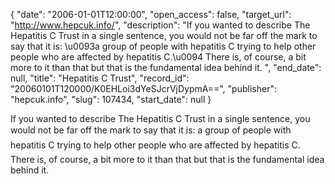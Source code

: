 {
  "date": "2006-01-01T12:00:00", 
  "open_access": false, 
  "target_url": "http://www.hepcuk.info/", 
  "description": "If you wanted to describe The Hepatitis C Trust in a single sentence, you would not be far off the mark to say that it is: \u0093a group of people with hepatitis C trying to help other people who are affected by hepatitis C.\u0094 There is, of course, a bit more to it than that but that is the fundamental idea behind it. ", 
  "end_date": null, 
  "title": "Hepatitis C Trust", 
  "record_id": "20060101T120000/K0EHLoi3dYeSJcrVjDypmA==", 
  "publisher": "hepcuk.info", 
  "slug": 107434, 
  "start_date": null
}

If you wanted to describe The Hepatitis C Trust in a single sentence, you would not be far off the mark to say that it is: a group of people with hepatitis C trying to help other people who are affected by hepatitis C. There is, of course, a bit more to it than that but that is the fundamental idea behind it. 